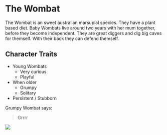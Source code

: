 # The Wombat

The Wombat is an sweet australian marsupial species. They have a plant based diet. Baby Wombats live around two years with her mum together, before they become independent. They are great diggers and dig big caves for themself. With their back they can defend themself. 

## Character Traits

* Young Wombats
  * Very curious
  * Playful
* When older
  * Grumpy
  * Solitary
* Persistent / Stubborn

Grumpy Wombat says:

> Grrrr

<img src="https://upload.wikimedia.org/wikipedia/commons/5/57/Wombat_3.jpg">